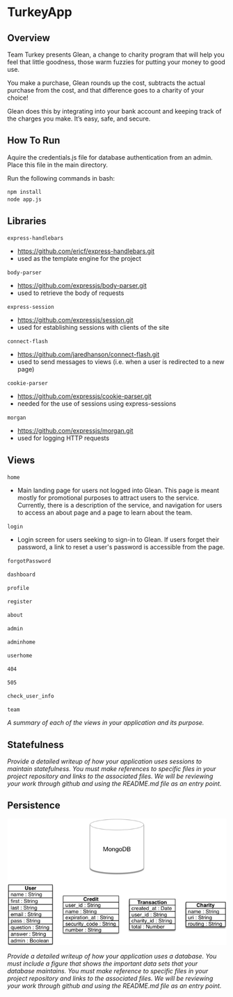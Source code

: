 # TurkeyApp

## Overview
Team Turkey presents Glean, a change to charity program that will help you feel that little goodness, those warm fuzzies for putting your money to good use.

You make a purchase, Glean rounds up the cost, subtracts the actual purchase from the cost, and that difference goes to a charity of your choice!

Glean does this by integrating into your bank account and keeping track of the charges you make. It’s easy, safe, and secure.

## How To Run

Aquire the credentials.js file for database authentication from an admin. Place this file in the main directory.

Run the following commands in bash:

```bash
npm install
node app.js
```
## Libraries

``express-handlebars``
  * https://github.com/ericf/express-handlebars.git
  * used as the template engine for the project

``body-parser``
  * https://github.com/expressjs/body-parser.git
  * used to retrieve the body of requests

``express-session``
  * https://github.com/expressjs/session.git
  * used for establishing sessions with clients of the site

``connect-flash``
  * https://github.com/jaredhanson/connect-flash.git
  * used to send messages to views (i.e. when a user is redirected to a new page)

``cookie-parser``
  * https://github.com/expressjs/cookie-parser.git
  * needed for the use of sessions using express-sessions

``morgan``
  * https://github.com/expressjs/morgan.git
  * used for logging HTTP requests

## Views

``home``
  * Main landing page for users not logged into Glean. This page is meant mostly for promotional purposes to attract users to the service. Currently, there is a description of the service, and navigation for users to access an about page and a page to learn about the team.

``login``
  * Login screen for users seeking to sign-in to Glean. If users forget their password, a link to reset a user's password is accessible from the page.

``forgotPassword``

``dashboard``

``profile``

``register``

``about``

``admin``

``adminhome``

``userhome``

``404``

``505``

``check_user_info``

``team``

*A summary of each of the views in your application and its purpose.*
## Statefulness
*Provide a detailed writeup of how your application uses sessions to maintain statefulness. You must make references to specific files in your project repository and links to the associated files. We will be reviewing your work through github and using the README.md file as an entry point.*

## Persistence

![database diagram](/gleanDB.png)

*Provide a detailed writeup of how your application uses a database. You must include a figure that shows the important data sets that your database maintains. You must make reference to specific files in your project repository and links to the associated files. We will be reviewing your work through github and using the README.md file as an entry point.*
